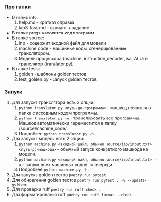 ### Про папки
- В папке info:
  1. help.md - краткая справка
  2. lab3-task.md - вариант + задание
- В папке progs находится код программ.
- В папке source:
  1. inp - содержит входной файл для модели 
  2. machine_code - машинные коды, сгенерированные транслятором. 
  3. Модель процессора (machine, instruction_decoder, isa, ALU) и транслятор (translator.py).
- В папке tests:
  1. golden - шаблоны golden тестов
  2. test_golden.py - запуск golden тестов

### Запуск
1. Для запуска транслятора есть 2 опции:
   1. ```python translator.py <путь-до-программы>``` -  машкод появится в папке с исходным кодом программы.
   2. ```python translator.py -a``` - транслировать все программы. Машкод автоматически переместится в папку /source/machine_code/.
   3. Подробнее ```python translator.py -h```.
2. Для запуска модели есть 2 опции:
   1. ```python machine.py <входной файл, обычно source/inp/input.txt> <путь-до-машкода>``` - обычный запуск конкретного машкода на модели.
   2. ```python machine.py <входной файл, обычно source/inp/input.txt> -a``` - запуск всех машинных кодов по очереди.
   3. Подробнее ```python machine.py -h```.
3. Для запуска golden тестов ```poetry run pytest```
4. Для обновления golden тестов ```poetry run pytest . -v --update-goldens```
5. Для проверки ruff ```poetry run ruff check .```
6. Для форматирования ruff ```poetry run ruff format --check .```
   